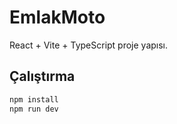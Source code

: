 # EmlakMoto

React + Vite + TypeScript proje yapısı.

## Çalıştırma
```bash
npm install
npm run dev
```